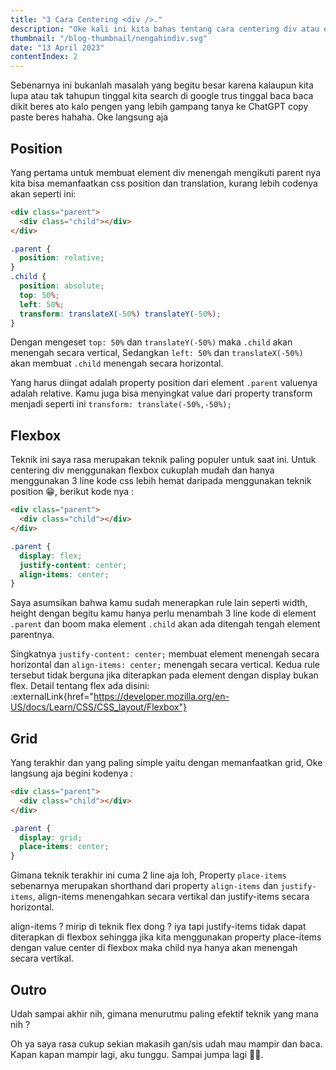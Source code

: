 ```yaml
---
title: "3 Cara Centering <div />."
description: "Oke kali ini kita bahas tentang cara centering div atau element block lain, dimana topik ini sempat jadi meme loh 🤣."
thumbnail: "/blog-thumbnail/nengahindiv.svg"
date: "13 April 2023"
contentIndex: 2
---
```


Sebenarnya ini bukanlah masalah yang begitu besar karena kalaupun kita lupa atau tak tahupun tinggal kita search di google trus tinggal baca baca dikit beres ato kalo pengen yang lebih gampang tanya ke ChatGPT copy paste beres hahaha. Oke langsung aja

## Position

Yang pertama untuk membuat element div menengah mengikuti parent nya kita bisa memanfaatkan css position dan translation, kurang lebih codenya akan seperti ini:

```html
<div class="parent">
  <div class="child"></div>
</div>
```

```css
.parent {
  position: relative;
}
.child {
  position: absolute;
  top: 50%;
  left: 50%;
  transform: translateX(-50%) translateY(-50%);
}
```

Dengan mengeset `top: 50%` dan `translateY(-50%)` maka `.child` akan menengah secara vertical, Sedangkan `left: 50%` dan `translateX(-50%)` akan membuat `.child` menengah secara horizontal.

Yang harus diingat adalah property position dari element `.parent` valuenya adalah relative. Kamu juga bisa menyingkat value dari property transform menjadi seperti ini `transform: translate(-50%,-50%);`

## Flexbox

Teknik ini saya rasa merupakan teknik paling populer untuk saat ini. Untuk centering div menggunakan flexbox cukuplah mudah dan hanya menggunakan 3 line kode css lebih hemat daripada menggunakan teknik position 😁, berikut kode nya :

```html
<div class="parent">
  <div class="child"></div>
</div>
```

```css
.parent {
  display: flex;
  justify-content: center;
  align-items: center;
}
```

Saya asumsikan bahwa kamu sudah menerapkan rule lain seperti width, height dengan begitu kamu hanya perlu menambah 3 line kode di element `.parent` dan boom maka element `.child` akan ada ditengah tengah element parentnya.

Singkatnya `justify-content: center;` membuat element menengah secara horizontal dan `align-items: center;` menengah secara vertical. Kedua rule tersebut tidak berguna jika diterapkan pada element dengan display bukan flex. Detail tentang flex ada disini: :externalLink{href="https://developer.mozilla.org/en-US/docs/Learn/CSS/CSS_layout/Flexbox"}

## Grid

Yang terakhir dan yang paling simple yaitu dengan memanfaatkan grid, Oke langsung aja begini kodenya :

```html
<div class="parent">
  <div class="child"></div>
</div>
```

```css
.parent {
  display: grid;
  place-items: center;
}
```

Gimana teknik terakhir ini cuma 2 line aja loh, Property `place-items` sebenarnya merupakan shorthand dari property `align-items` dan `justify-items`, align-items menengahkan secara vertikal dan justify-items secara horizontal.

align-items ? mirip di teknik flex dong ? iya tapi justify-items tidak dapat diterapkan di flexbox sehingga jika kita menggunakan property place-items dengan value center di flexbox maka child nya hanya akan menengah secara vertikal.

## Outro

Udah sampai akhir nih, gimana menurutmu paling efektif teknik yang mana nih ?

Oh ya saya rasa cukup sekian makasih gan/sis udah mau mampir dan baca. Kapan kapan mampir lagi, aku tunggu.
Sampai jumpa lagi 👋😃.
